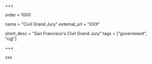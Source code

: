 +++

order = 1000

name = "Civil Grand Jury"
external_url = "XXX"

short_desc = "San Francisco's Civil Grand Jury"
tags = ["government", "cgj"]

+++

xxx